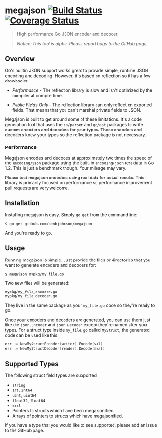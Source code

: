 # megajson [![Build Status](https://drone.io/github.com/benbjohnson/megajson/status.png)](https://drone.io/github.com/benbjohnson/megajson/latest) [![Coverage Status](https://coveralls.io/repos/benbjohnson/megajson/badge.png?branch=master)](https://coveralls.io/r/benbjohnson/megajson?branch=master)

> High performance Go JSON encoder and decoder.<br/>

> *Notice: This tool is alpha. Please report bugs to the GitHub page.*

## Overview

Go's builtin JSON support works great to provide simple, runtime JSON encoding and decoding.
However, it's based on reflection so it has a few drawbacks:

* *Performance* - The reflection library is slow and isn't optimized by the compiler at compile time.

* *Public Fields Only* - The reflection library can only reflect on exported fields.
  That means that you can't marshal private fields to JSON.

Megajson is built to get around some of these limitations.
It's a code generation tool that uses the `go/parser` and `go/ast` packages to write custom encoders and decoders for your types.
These encoders and decoders know your types so the reflection package is not necessary.


### Performance

Megajson encodes and decodes at approximately two times the speed of the `encoding/json` package using the built-in `encoding/json` test data in Go 1.2.
This is just a benchmark though.
Your mileage may vary.

Please test megajson encoders using real data for actual results.
This library is primarily focused on performance so performance improvement pull requests are very welcome.


## Installation

Installing megajson is easy.
Simply `go get` from the command line:

```sh
$ go get github.com/benbjohnson/megajson
```

And you're ready to go.


## Usage

Running megajson is simple.
Just provide the files or directories that you want to generate encoders and decoders for:

```sh
$ megajson mypkg/my_file.go
```

Two new files will be generated:

```
mypkg/my_file_encoder.go
mypkg/my_file_decoder.go
```

They live in the same package as your `my_file.go` code so they're ready to go.

Once your encoders and decoders are generated, you can use them just like the `json.Encoder` and `json.Decoder` except they're named after your types.
For a struct type inside `my_file.go` called `MyStruct`, the generated code can be used like this:

```go
err := NewMyStructEncoder(writer).Encode(val)
err := NewMyStructDecoder(reader).Decode(&val)
```


## Supported Types

The following struct field types are supported:

* `string`
* `int`, `int64`
* `uint`, `uint64`
* `float32`, `float64`
* `bool`
* Pointers to structs which have been megajsonified.
* Arrays of pointers to structs which have megajsonified.

If you have a type that you would like to see supported, please add an issue to the GitHub page.

